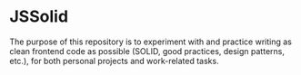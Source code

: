 # JSSolid
The purpose of this repository is to experiment with and practice writing as clean frontend code as possible (SOLID, good practices, design patterns, etc.), for both personal projects and work-related tasks.
